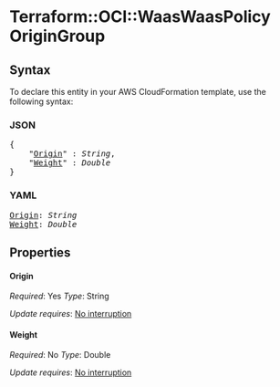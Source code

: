 # Terraform::OCI::WaasWaasPolicy OriginGroup

## Syntax

To declare this entity in your AWS CloudFormation template, use the following syntax:

### JSON

<pre>
{
    "<a href="#origin" title="Origin">Origin</a>" : <i>String</i>,
    "<a href="#weight" title="Weight">Weight</a>" : <i>Double</i>
}
</pre>

### YAML

<pre>
<a href="#origin" title="Origin">Origin</a>: <i>String</i>
<a href="#weight" title="Weight">Weight</a>: <i>Double</i>
</pre>

## Properties

#### Origin

_Required_: Yes
_Type_: String

_Update requires_: [No interruption](https://docs.aws.amazon.com/AWSCloudFormation/latest/UserGuide/using-cfn-updating-stacks-update-behaviors.html#update-no-interrupt)

#### Weight

_Required_: No
_Type_: Double

_Update requires_: [No interruption](https://docs.aws.amazon.com/AWSCloudFormation/latest/UserGuide/using-cfn-updating-stacks-update-behaviors.html#update-no-interrupt)

